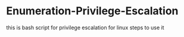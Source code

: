 # Enumeration-Privilege-Escalation
this is bash script for privilege escalation for linux 
steps to use it 



